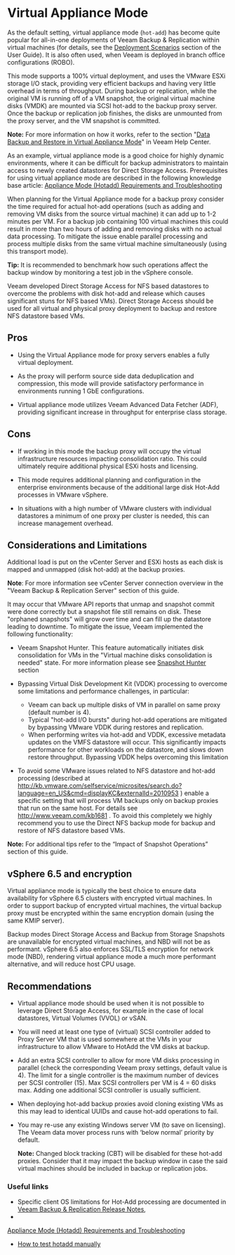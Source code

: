 <!--- This was last Changed 03-05-17 by PS --->
# Virtual Appliance Mode

As the default setting, virtual appliance mode (`hot-add`) has become quite
popular for all-in-one deployments of Veeam Backup & Replication within virtual
machines (for details, see the
[Deployment Scenarios](https://helpcenter.veeam.com/docs/backup/vsphere/deployment_scenarios.html?ver=95)
section of the User Guide). It is also often used, when Veeam is deployed in
branch office configurations (ROBO).

This mode supports a 100% virtual deployment, and uses the VMware ESXi storage I/O stack,
providing very efficient backups and having very little overhead in terms of
throughput. During backup or replication, while the original VM is running off of a VM
snapshot, the original virtual machine disks (VMDK) are mounted via SCSI hot-add
to the backup proxy server. Once the backup or replication job finishes, the
disks are unmounted from the proxy server, and the VM snapshot is committed.

**Note:** For more information on how it works, refer to the section
"[Data Backup and Restore in Virtual Appliance
Mode](https://helpcenter.veeam.com/docs/backup/vsphere/virtual_appliance_hiw.html?ver=95)"
in Veeam Help Center.

As an example, virtual appliance mode is a good choice for
highly dynamic environments, where it can be difficult for backup
administrators to maintain access to newly created datastores for
Direct Storage Access. Prerequisites for using virtual appliance mode are
described in the following knowledge base article:
[Appliance Mode (Hotadd) Requirements and Troubleshooting](https://www.veeam.com/kb1054)

When planning for the Virtual Appliance mode for a backup proxy
consider the time required for actual hot-add operations (such as adding
and removing VM disks from the source virtual machine) it can add up
to 1-2 minutes per VM. For a backup job containing 100
virtual machines this could result in more than two hours of adding and
removing disks with no actual data processing. To mitigate the issue
enable parallel processing and process multiple disks from the same
virtual machine simultaneously (using this transport mode).

**Tip:** It is recommended to benchmark how such operations affect the
backup window by monitoring a test job in the vSphere console.

Veeam developed Direct Storage Access for NFS based datastores to overcome
the problems with disk hot-add and release which causes
significant stuns for NFS based VMs). Direct Storage Access should be used
for all virtual and physical proxy deployment to backup and restore
NFS datastore based VMs.


## Pros

-   Using the Virtual Appliance mode for proxy servers enables a fully
    virtual deployment.

-   As the proxy will perform source side data deduplication and
    compression, this mode will provide satisfactory performance in
    environments running 1 GbE configurations.

-   Virtual appliance mode utilizes Veeam Advanced Data Fetcher (ADF),
    providing significant increase in throughput for enterprise
    class storage.

## Cons

-   If working in this mode the backup proxy will occupy the virtual
    infrastructure resources impacting consolidation ratio. This could
    ultimately require additional physical ESXi hosts and licensing.

-   This mode requires additional planning and configuration in the
    enterprise environments because of the additional large disk Hot-Add
    processes in VMware vSphere.

- 	In situations with a high number of VMware clusters with individual
	datastores a minimum of one proxy per cluster is needed, this can
    increase management overhead.

## Considerations and Limitations

Additional load is put on the vCenter Server and ESXi hosts as each disk
is mapped and unmapped (disk hot-add) at the backup proxies.

**Note**: For more information see vCenter Server connection overview
in the "Veeam Backup & Replication Server" section of this guide.

It may occur that VMware API reports that unmap and snapshot commit were
done correctly but a snapshot file still remains on disk. These
"orphaned snapshots" will grow over time and can fill up the datastore
leading to downtime. To mitigate the issue, Veeam implemented the following functionality:

-   Veeam Snapshot Hunter. This feature automatically initiates disk consolidation
    for VMs in the "Virtual machine disks consolidation is needed" state.
    For more information please see [Snapshot Hunter](./interaction_with_vsphere.md#snapshot-hunter)
    section

-   Bypassing Virtual Disk Development Kit (VDDK) processing to overcome some limitations and
    performance challenges, in particular:
    -   Veeam can back up multiple disks of VM in parallel on same proxy
    (default number is 4).
    - Typical "hot-add I/O bursts" during hot-add operations are mitigated by
    bypassing VMware VDDK during restores and replication.
    - When performing writes via hot-add and VDDK, excessive metadata updates on the VMFS datastore will occur. This significantly impacts performance for other workloads on the datastore, and slows down restore throughput. Bypassing VDDK helps overcoming this limitation

-   To avoid some VMware issues related to NFS datastore and hot-add
    processing (described at
    <http://kb.vmware.com/selfservice/microsites/search.do?language=en_US&cmd=displayKC&externalId=2010953>
    ) enable a specific setting that will process VM backups only on
    backup proxies that run on the same host. For details see
    <http://www.veeam.com/kb1681> .
    To avoid this completely we highly recommend you to use the Direct
    NFS backup mode for backup and restore of NFS datastore based VMs.

**Note:** For additional tips refer to the “Impact of Snapshot
Operations” section of this guide.

## vSphere 6.5 and encryption

Virtual appliance mode is typically the best choice to ensure data
availability for vSphere 6.5 clusters with encrypted virtual machines.
In order to support backup of encrypted virtual
machines, the virtual backup proxy must be encrypted within the same encryption
domain (using the same KMIP server).

Backup modes Direct Storage Access and Backup from Storage Snapshots
are unavailable for encrypted virtual machines, and NBD will not be as performant.
vSphere 6.5 also enforces SSL/TLS encryption for
network mode (NBD), rendering virtual appliance mode a much more performant
alternative, and will reduce host CPU usage.

## Recommendations

-   Virtual appliance mode should be used when it is not possible to leverage
    Direct Storage Access, for example in the case of local datastores, Virtual
    Volumes (VVOL) or vSAN.

-   You will need at least one type of (virtual) SCSI controller added to
	  Proxy Server VM that is used somewhere at the VMs in your infrastructure
    to allow VMware to HotAdd the VM disks at backup.

-   Add an extra SCSI controller to allow for more VM disks processing
    in parallel (check the corresponding Veeam proxy settings, default
    value is 4). The limit for a single controller is the maximum number
    of devices per SCSI controller (15). Max SCSI controllers per
    VM is 4 = 60 disks max. Adding one additional SCSI controller is
    usually sufficient.

-   When deploying hot-add backup proxies avoid cloning existing
    VMs as this may lead to identical UUIDs and cause hot-add operations
    to fail.

-   You may re-use any existing Windows server VM (to save
    on licensing). The Veeam data mover process runs with ‘below normal’
    priority by default.

    **Note:** Changed block tracking (CBT) will be disabled for these
	hot-add proxies. Consider that it may impact the backup window in case
	the said virtual machines should be included in backup or replication
	jobs.

### Useful links
  * Specific client OS limitations for Hot-Add processing are documented in
  [Veeam Backup & Replication Release Notes](https://www.veeam.com/veeam_backup_9_5_release_notes_en_rn.pdf),
  *
[Appliance Mode (Hotadd) Requirements and Troubleshooting](https://www.veeam.com/kb1054)
  * [How to test hotadd manually](https://www.veeam.com/kb1184)
